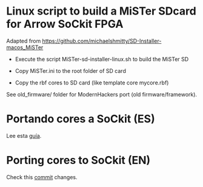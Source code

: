 # Linux script to build a MiSTer SDcard for Arrow SoCkit FPGA

Adapted from https://github.com/michaelshmitty/SD-Installer-macos_MiSTer

* Execute the script MiSTer-sd-installer-linux.sh to build the MiSTer SD

* Copy MiSTer.ini to the root folder of SD card

* Copy the rbf cores to SD card (like template core mycore.rbf)

See old_firmware/ folder for ModernHackers port (old firmware/framework).



# Portando cores a SoCkit (ES)

Lee esta [guía](Portando_a_SoCkit.md).

# Porting cores to SoCkit (EN)

Check this [commit](https://github.com/sockitfpga/Minimig-AGA_SoCkit/commit/7d8dc81285769225788ccfd990858f4c1b4fee2c) changes.
